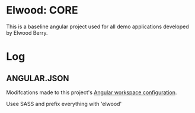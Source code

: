 # Elwood: CORE  
This is a baseline angular project used for all demo applications developed by Elwood Berry.  

# Log  

## ANGULAR.JSON  
Modifcations made to this project's [Angular workspace configuration](https://angular.io/guide/workspace-config).  

Usee SASS and prefix everything with 'elwood'